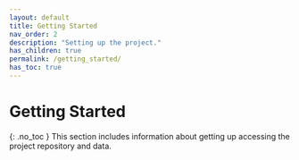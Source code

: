 ```yaml
---
layout: default
title: Getting Started
nav_order: 2
description: "Setting up the project."
has_children: true
permalink: /getting_started/
has_toc: true
---
```


# Getting Started
{: .no_toc }
This section includes information about getting up accessing the project repository and data.
